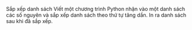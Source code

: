 Sắp xếp danh sách
Viết một chương trình Python nhận vào một danh sách các số nguyên và sắp xếp danh sách theo thứ tự tăng dần. In ra danh sách sau khi đã sắp xếp.

